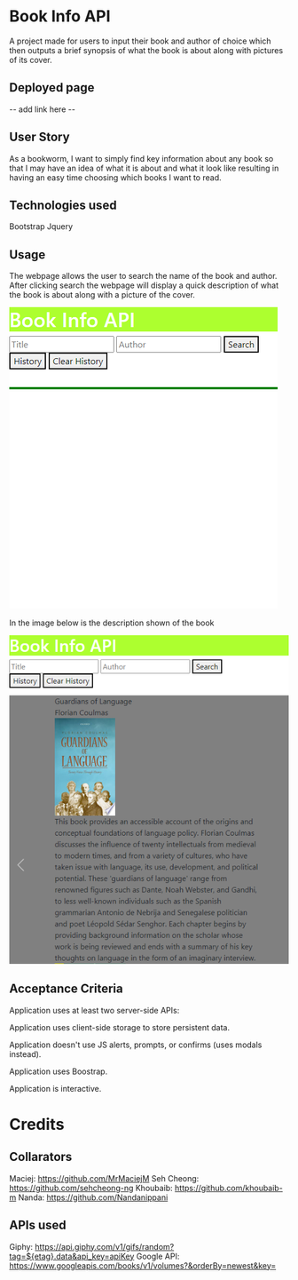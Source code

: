 # Book Info API

A project made for users to input their book and author of choice which then outputs a brief synopsis of what the book is about along with pictures of its cover.

## Deployed page

-- add link here --

## User Story

As a bookworm, I want to simply find key information about any book so that I may have an idea of what it is about and what it look like resulting in having an easy time choosing which books I want to read.


## Technologies used

Bootstrap
Jquery


## Usage

The webpage allows the user to search the name of the book and author. After clicking search the webpage will display a quick description of what the book is about along with a picture of the cover. 

![Alt text](assets/images/bookapi.png)

In the image below is the description shown of the book

![Alt text](assets/images/bookapi2.png)

## Acceptance Criteria

Application uses at least two server-side APIs:

Application uses client-side storage to store persistent data.

Application doesn't use JS alerts, prompts, or confirms (uses modals instead).

Application uses Boostrap.

Application is interactive.

# Credits

## Collarators

Maciej: https://github.com/MrMaciejM
Seh Cheong: https://github.com/sehcheong-ng
Khoubaib: https://github.com/khoubaib-m
Nanda: https://github.com/Nandanippani

## APIs used

Giphy: https://api.giphy.com/v1/gifs/random?tag=${etag}.data&api_key=apiKey 
Google API: https://www.googleapis.com/books/v1/volumes?&orderBy=newest&key=
